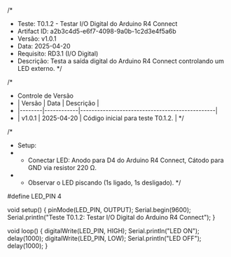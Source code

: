 /*
 * Teste: T0.1.2 - Testar I/O Digital do Arduino R4 Connect
 * Artifact ID: a2b3c4d5-e6f7-4098-9a0b-1c2d3e4f5a6b
 * Versão: v1.0.1
 * Data: 2025-04-20
 * Requisito: RD3.1 (I/O Digital)
 * Descrição: Testa a saída digital do Arduino R4 Connect controlando um LED externo.
 */

/*
 * Controle de Versão
 * | Versão | Data       | Descrição                                      |
 * |--------|------------|------------------------------------------------|
 * | v1.0.1 | 2025-04-20 | Código inicial para teste T0.1.2.              |
 */

/*
 * Setup:
 * - Conectar LED: Anodo para D4 do Arduino R4 Connect, Cátodo para GND via resistor 220 Ω.
 * - Observar o LED piscando (1s ligado, 1s desligado).
 */

#define LED_PIN 4

void setup() {
  pinMode(LED_PIN, OUTPUT);
  Serial.begin(9600);
  Serial.println("Teste T0.1.2: Testar I/O Digital do Arduino R4 Connect");
}

void loop() {
  digitalWrite(LED_PIN, HIGH);
  Serial.println("LED ON");
  delay(1000);
  digitalWrite(LED_PIN, LOW);
  Serial.println("LED OFF");
  delay(1000);
}